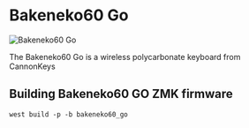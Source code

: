 # Bakeneko60 Go

![Bakeneko60 Go]()

The Bakeneko60 Go is a wireless polycarbonate keyboard from CannonKeys

## Building Bakeneko60 GO ZMK firmware

```
west build -p -b bakeneko60_go
```
